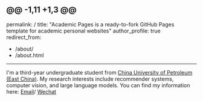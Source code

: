 @@ -1,11 +1,3 @@
 ---
 permalink: /
 title: "Academic Pages is a ready-to-fork GitHub Pages template for academic personal websites"
 author_profile: true
 redirect_from: 
   - /about/
   - /about.html
 ---
I'm a third-year undergraduate student from [China University of Petroleum (East China)](https://www.upc.edu.cn/). My research interests include recommender systems, computer vision, and large language models.
You can find my information here: 
[Email](mailto:2207030125@s.upc.edu.cn)/ [Wechat](../images/wechat.jpg)
